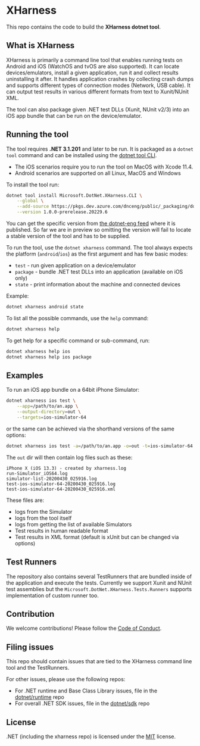 # XHarness

This repo contains the code to build the **XHarness dotnet tool**.

## What is XHarness

XHarness is primarily a command line tool that enables running tests on Android and iOS (WatchOS and tvOS are also supported).
It can locate devices/emulators, install a given application, run it and collect results uninstalling it after.
It handles application crashes by collecting crash dumps and supports different types of connection modes (Network, USB cable).
It can output test results in various different formats from text to Xunit/NUnit XML.

The tool can also package given .NET test DLLs (Xunit, NUnit v2/3) into an iOS app bundle that can be run on the device/emulator.

## Running the tool

The tool requires **.NET 3.1.201** and later to be run. It is packaged as a `dotnet tool` command and can be installed using the [dotnet tool CLI](https://docs.microsoft.com/en-us/dotnet/core/tools/).

- The iOS scenarios require you to run the tool on MacOS with Xcode 11.4.
- Android scenarios are supported on all Linux, MacOS and Windows

To install the tool run:

```bash
dotnet tool install Microsoft.DotNet.XHarness.CLI \
    --global \
    --add-source https://pkgs.dev.azure.com/dnceng/public/_packaging/dotnet-eng/nuget/v3/index.json \
    --version 1.0.0-prerelease.20229.6
```

You can get the specific version from [the dotnet-eng feed](https://dev.azure.com/dnceng/public/_packaging?_a=package&feed=dotnet-eng&view=versions&package=Microsoft.DotNet.XHarness.CLI&protocolType=NuGet) where it is published.
So far we are in preview so omitting the version will fail to locate a stable version of the tool and has to be supplied.

To run the tool, use the `dotnet xharness` command. The tool always expects the platform (`android`/`ios`) as the first argument and has few basic modes:
- `test` - run given application on a device/emulator
- `package` - bundle .NET test DLLs into an application (available on iOS only)
- `state` - print information about the machine and connected devices

Example:

```bash
dotnet xharness android state
```

To list all the possible commands, use the `help` command:

```bash
dotnet xharness help
```

To get help for a specific command or sub-command, run:

```bash
dotnet xharness help ios
dotnet xharness help ios package
```

## Examples

To run an iOS app bundle on a 64bit iPhone Simulator:

```bash
dotnet xharness ios test \
    --app=/path/to/an.app \
    --output-directory=out \
    --targets=ios-simulator-64
```

or the same can be achieved via the shorthand versions of the same options:

```bash
dotnet xharness ios test -a=/path/to/an.app -o=out -t=ios-simulator-64
```

The `out` dir will then contain log files such as these:
```console
iPhone X (iOS 13.3) - created by xharness.log
run-Simulator_iOS64.log
simulator-list-20200430_025916.log
test-ios-simulator-64-20200430_025916.log
test-ios-simulator-64-20200430_025916.xml
```

These files are:
- logs from the Simulator
- logs from the tool itself
- logs from getting the list of available Simulators
- Test results in human readable format
- Test results in XML format (default is xUnit but can be changed via options)

## Test Runners

The repository also contains several TestRunners that are bundled inside of the application and execute the tests.
Currently we support Xunit and NUnit test assemblies but the `Microsoft.DotNet.XHarness.Tests.Runners` supports implementation of custom runner too.

## Contribution

We welcome contributions! Please follow the [Code of Conduct](CODE_OF_CONDUCT.md).

## Filing issues

This repo should contain issues that are tied to the XHarness command line tool and the TestRunners.

For other issues, please use the following repos:

- For .NET runtime and Base Class Library issues, file in the [dotnet/runtime](https://github.com/dotnet/runtime) repo
- For overall .NET SDK issues, file in the [dotnet/sdk](https://github.com/dotnet/sdk) repo

## License

.NET (including the xharness repo) is licensed under the [MIT](LICENSE.TXT) license.
